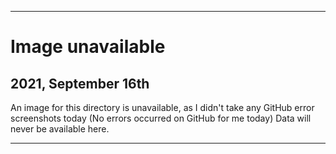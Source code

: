 
***

# Image unavailable

## 2021, September 16th

An image for this directory is unavailable, as I didn't take any GitHub error screenshots today (No errors occurred on GitHub for me today) Data will never be available here.

***
